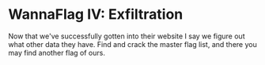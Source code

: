 # WannaFlag IV: Exfiltration

Now that we've successfully gotten into their website I say we figure out what other data they have. Find and crack the master flag list, and there you may find another flag of ours.
